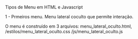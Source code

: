Tipos de Menu em HTML e Javascript

1 - Prmeiros menu.
Menu lateral coculto que permite interação. 

O menu é construído em 3 arquivos:
    menu_lateral_oculto.html, 
    /estilos/menu_lateral_oculto.css 
    /js/menu_lateral_oculto.js